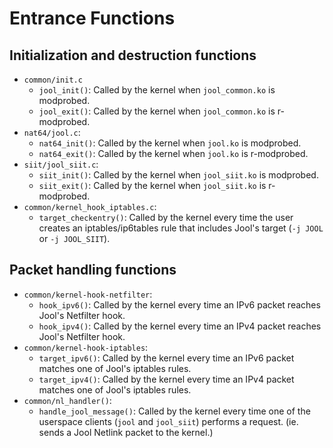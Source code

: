 # Entrance Functions

## Initialization and destruction functions

- `common/init.c`
	- `jool_init()`: Called by the kernel when `jool_common.ko` is modprobed.
	- `jool_exit()`: Called by the kernel when `jool_common.ko` is r-modprobed.
- `nat64/jool.c`:
	- `nat64_init()`: Called by the kernel when `jool.ko` is modprobed.
	- `nat64_exit()`: Called by the kernel when `jool.ko` is r-modprobed.
- `siit/jool_siit.c`:
	- `siit_init()`: Called by the kernel when `jool_siit.ko` is modprobed.
	- `siit_exit()`: Called by the kernel when `jool_siit.ko` is r-modprobed.
- `common/kernel_hook_iptables.c`:
	- `target_checkentry()`: Called by the kernel every time the user creates an iptables/ip6tables rule that includes Jool's target (`-j JOOL` or `-j JOOL_SIIT`).

## Packet handling functions

- `common/kernel-hook-netfilter`:
	- `hook_ipv6()`: Called by the kernel every time an IPv6 packet reaches Jool's Netfilter hook.
	- `hook_ipv4()`: Called by the kernel every time an IPv4 packet reaches Jool's Netfilter hook.
- `common/kernel-hook-iptables`:
	- `target_ipv6()`: Called by the kernel every time an IPv6 packet matches one of Jool's iptables rules.
	- `target_ipv4()`: Called by the kernel every time an IPv4 packet matches one of Jool's iptables rules.
- `common/nl_handler()`:
	- `handle_jool_message()`: Called by the kernel every time one of the userspace clients (`jool` and `jool_siit`) performs a request. (ie. sends a Jool Netlink packet to the kernel.)

